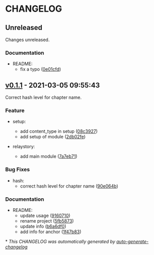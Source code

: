 # CHANGELOG

## Unreleased

Changes unreleased.

### Documentation

- README:
  - fix a typo ([0e01cfd](https://github.com/BobAnkh/relay-story/commit/0e01cfdaea874c47b71a242911b2d75184ef89dd))

## [v0.1.1](https://github.com/BobAnkh/relay-story/releases/tag/v0.1.1) - 2021-03-05 09:55:43

Correct hash level for chapter name.

### Feature

- setup:
  - add content_type in setup ([08c3927](https://github.com/BobAnkh/relay-story/commit/08c3927d3ff26d4806c01104f8ba8bf1a3229a78))
  - add setup of module ([2db02fe](https://github.com/BobAnkh/relay-story/commit/2db02fe448a3d1e14c1aceec5fcb62da0c3c6fd5))

- relaystory:
  - add main module ([7a7eb71](https://github.com/BobAnkh/relay-story/commit/7a7eb71e5717cc0279f968165b5664f582d85eed))

### Bug Fixes

- hash:
  - correct hash level for chapter name ([90e064b](https://github.com/BobAnkh/relay-story/commit/90e064b8c70c5c138d67a55b352385559affa052))

### Documentation

- README:
  - update usage ([9160710](https://github.com/BobAnkh/relay-story/commit/91607105405c2bb18c4a9989ae8eb7d62c5aa98e))
  - rename project ([5fb5873](https://github.com/BobAnkh/relay-story/commit/5fb5873f2e866d2a7c9f80bd6b89f53a16b3fc64))
  - update info ([b6a6df0](https://github.com/BobAnkh/relay-story/commit/b6a6df0a90b3bf6eb455454c27cb00ed2280712d))
  - add info for anchor ([1f47b83](https://github.com/BobAnkh/relay-story/commit/1f47b832a5d6b002255d316ff1807e64da01e1a9))

\* *This CHANGELOG was automatically generated by [auto-generate-changelog](https://github.com/BobAnkh/auto-generate-changelog)*
